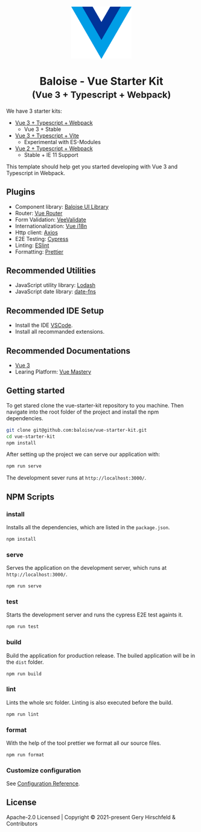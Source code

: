 <p align="center"><img width="160" src="./logo.svg" alt="Vue logo"></p>

<h1 align="center">
  Baloise - Vue Starter Kit
  <br />
  <small>(Vue 3 + Typescript + Webpack)</small>
</h1>

We have 3 starter kits:

- [Vue 3 + Typescript + Webpack](https://github.com/baloise/vue-starter-kit)
  - Vue 3 + Stable
- [Vue 3 + Typescript + Vite](https://github.com/baloise/vue-starter-kit/tree/vite)
  - Experimental with ES-Modules
- [Vue 2 + Typescript + Webpack](https://github.com/baloise/vue-starter-kit/tree/vue-2)
  - Stable + IE 11 Support

This template should help get you started developing with Vue 3 and Typescript in Webpack.

## Plugins

- Component library: [Baloise UI Library](https://baloise-design-system.vercel.app/)
- Router: [Vue Router](https://next.router.vuejs.org/)
- Form Validation: [VeeValidate](https://vee-validate.logaretm.com/v4/)
- Internationalization: [Vue i18n](https://vue-i18n.intlify.dev/)
- Http client: [Axios](https://www.npmjs.com/package/axios)
- E2E Testing: [Cypress](https://www.cypress.io/)
- Linting: [ESlint](https://eslint.org/)
- Formatting: [Prettier](https://prettier.io/)

## Recommended Utilities

- JavaScript utility library: [Lodash](https://lodash.com/)
- JavaScript date library: [date-fns](https://date-fns.org/)

## Recommended IDE Setup

- Install the IDE [VSCode](https://code.visualstudio.com/).
- Install all recommanded extensions.

## Recommended Documentations

- [Vue 3](https://v3.vuejs.org/)
- Learing Platform: [Vue Mastery](https://www.vuemastery.com/)

## Getting started

To get stared clone the vue-starter-kit repository to you machine. Then navigate into the root folder of the project and install the npm dependencies.

```bash
git clone git@github.com:baloise/vue-starter-kit.git
cd vue-starter-kit
npm install
```

After setting up the project we can serve our application with:

```bash
npm run serve
```

The development sever runs at `http://localhost:3000/`.

## NPM Scripts

### install

Installs all the dependencies, which are listed in the `package.json`.

```bash
npm install
```

### serve

Serves the application on the development server, which runs at `http://localhost:3000/`.

```bash
npm run serve
```

### test

Starts the development server and runs the cypress E2E test againts it.

```bash
npm run test
```

### build

Build the application for production release. The builed application will be in the `dist` folder.

```bash
npm run build
```

### lint

Lints the whole src folder. Linting is also executed before the build.

```bash
npm run lint
```

### format

With the help of the tool prettier we format all our source files.

```bash
npm run format
```

### Customize configuration

See [Configuration Reference](https://cli.vuejs.org/config/).

## License

Apache-2.0 Licensed | Copyright © 2021-present Gery Hirschfeld & Contributors
